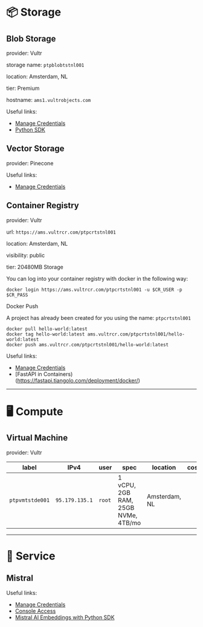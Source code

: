 # 📦 Storage

## Blob Storage

provider: Vultr

storage name: `ptpblobtstnl001`

location: Amsterdam, NL

tier: Premium	 

hostname: `ams1.vultrobjects.com`

Useful links:
* [Manage Credentials](https://docs.vultr.com/products/cloud-storage/object-storage/management/manage-credentials)
* [Python SDK](https://docs.vultr.com/how-to-use-vultr-object-storage-in-python)


## Vector Storage

provider: Pinecone

Useful links:
* [Manage Credentials](https://docs.pinecone.io/reference/api/authentication)


## Container Registry

provider: Vultr

url: `https://ams.vultrcr.com/ptpcrtstnl001`

location: Amsterdam, NL

visibility: public

tier: 20480MB Storage

You can log into your container registry with docker in the following way:

```shell
docker login https://ams.vultrcr.com/ptpcrtstnl001 -u $CR_USER -p $CR_PASS
```
Docker Push

A project has already been created for you using the name: `ptpcrtstnl001`

```shell
docker pull hello-world:latest
docker tag hello-world:latest ams.vultrcr.com/ptpcrtstnl001/hello-world:latest
docker push ams.vultrcr.com/ptpcrtstnl001/hello-world:latest
```

Useful links:
* [Manage Credentials](https://docs.vultr.com/products/container-registry/management/configurations/generate-docker-config)
* [FastAPI in Containers)(https://fastapi.tiangolo.com/deployment/docker/)


----------

# 🖥️ Compute

## Virtual Machine

provider: Vultr

| label           | IPv4            | user	    | spec                                | location	     | cost/mo |
|---	            |---	            |---	      |---	                                |---	           |--:	     |
| `ptpvmtstde001` | `95.179.135.1`	| `root` 	  | 1 vCPU, 2GB RAM, 25GB NVMe, 4TB/mo  | Amsterdam, NL  | $28     |



----------

# 🤝 Service

## Mistral

Useful links:
* [Manage Credentials](https://docs.mistral.ai/getting-started/quickstart/)
* [Console Access](https://console.mistral.ai)
* [Mistral AI Embeddings with Python SDK](https://docs.mistral.ai/capabilities/embeddings/)
